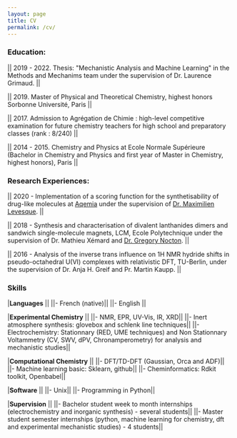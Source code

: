 ```yaml
---
layout: page
title: CV
permalink: /cv/
---
```



### Education:

|| 2019 - 2022. Thesis: "Mechanistic Analysis and Machine Learning" in the Methods and Mechanims team under the supervision of Dr. Laurence Grimaud. ||

|| 2019.        Master of Physical and Theoretical Chemistry, highest honors Sorbonne Université, Paris ||

|| 2017.        Admission to Agrégation de Chimie : high-level competitive examination for future chemistry teachers for high school and preparatory classes (rank : 8/240) ||

|| 2014 - 2015. Chemistry and Physics at Ecole Normale Supérieure (Bachelor in Chemistry and Physics and first year of Master in Chemistry, highest honors), Paris ||


### Research Experiences:

|| 2020 - Implementation of a scoring function for the synthetisability of drug-like molecules at [Aqemia](https://www.aqemia.com/) under the supervision of [Dr. Maximilien Levesque](https://www.linkedin.com/in/maxlvsq/). ||

|| 2018 - Synthesis and characterisation of divalent lanthanides dimers and sandwich single-molecule magnets, LCM, Ecole Polytechnique under the supervision of Dr. Mathieu Xémard and [Dr. Gregory Nocton](http://www.gregory.nocton.fr/). ||

|| 2016 - Analysis of the inverse trans influence on 1H NMR hydride shifts in pseudo-octahedral U(VI) complexes with relativistic DFT, TU-Berlin, under the supervision of Dr. Anja H. Greif and Pr. Martin Kaupp. ||


### Skills

|<b>Languages</b> ||
||- French (native)||
||- English ||

|<b>Experimental Chemistry</b> ||
||- NMR, EPR, UV-Vis, IR, XRD||
||- Inert atmosphere synthesis: glovebox and schlenk line techniques||
||- Electrochemistry: Stationnary (RED, UME techniques) and Non Stationnary Voltammetry (CV, SWV, dPV, Chronamperometry) for analysis and mechanistic studies||

|<b>Computational Chemistry</b> ||
||- DFT/TD-DFT (Gaussian, Orca and ADF)||
||- Machine learning basic: Sklearn, github||
||- Cheminformatics: Rdkit toolkit, Openbabel||

|<b>Software</b> ||
||- Unix||
||- Programming in Python||

|<b>Supervision</b> ||
||- Bachelor student week to month internships (electrochemistry and inorganic synthesis) - several students||
||- Master student semester internships (python, machine learning for chemistry, dft and experimental mechanistic studies) - 4 students||
